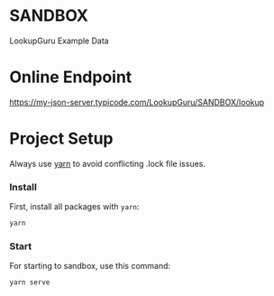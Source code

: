 # SANDBOX
LookupGuru Example Data

# Online Endpoint
https://my-json-server.typicode.com/LookupGuru/SANDBOX/lookup

# Project Setup

Always use <a href="https://yarnpkg.com/">yarn</a> to avoid conflicting .lock file issues.

### Install

First, install all packages with `yarn`:

```bash
yarn
```

### Start

For starting to sandbox, use this command:

```bash
yarn serve
```
